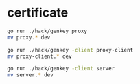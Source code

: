    # certificate

   ```bash
   go run ./hack/genkey proxy
   mv proxy.* dev

   go run ./hack/genkey -client proxy-client
   mv proxy-client.* dev

   go run ./hack/genkey -client server
   mv server.* dev
   ```
